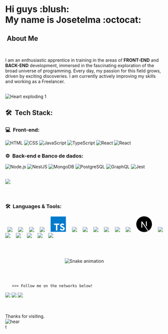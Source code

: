 <h1>
   Hi guys :blush: 
    <br>
    My name is Josetelma :octocat:
</h1>

<h2><i class="fa-brands fa-square-github"></i> &nbsp;About Me </h2>
<br>
     <p>I am an enthusiastic apprentice in training in the areas of <strong>FRONT-END</strong> and <strong>BACK-END</strong> development, immersed in the fascinating exploration of the broad universe of programming. Every day, my passion for this field grows, driven by exciting discoveries. I am currently actively improving my skills and working as a Freelancer.</p>
      <br>
 <img src="https://media.giphy.com/media/NPVxkmlE8NkoGdtm0b/giphy.gif" alt="Heart exploding 1" width="50">
<br>
    <h2> 🛠 &nbsp;Tech Stack:</h2>
      <h3>💻 &nbsp;Front-end:</h3>

![HTML](https://img.shields.io/badge/-HTML-333333?style=flat&logo=HTML5)
![CSS](https://img.shields.io/badge/-CSS-333333?style=flat&logo=CSS3&logoColor=1572B6)
![JavaScript](https://img.shields.io/badge/-JavaScript-333333?style=flat&logo=javascript)
![TypeScript](https://img.shields.io/badge/-TypeScript-333333?style=flat&logo=typescript&logoColor=2D79C7)
![React](https://img.shields.io/badge/-React-333333?style=flat&logo=react)
![React](https://img.shields.io/badge/-React%20Native-333333?style=flat&logo=react)
<br>
<h3>⚙️ &nbsp;Back-end e Banco de dados:</h3>

![Node.js](https://img.shields.io/badge/-Node.js-333333?style=flat&logo=node.js)
![NestJS](https://img.shields.io/badge/-NestJS-333333?style=flat&logo=nestjs&logoColor=E535AB)
![MongoDB](https://img.shields.io/badge/-MongoDB-333333?style=flat&logo=mongodb)
![PostgreSQL](https://img.shields.io/badge/-PostgreSQL-333333?style=flat&logo=postgresql)
![GraphQL](https://img.shields.io/badge/-GraphQL-333333?style=flat&logo=graphql&logoColor=E535AB)
![Jest](https://img.shields.io/badge/-Jest-333333?style=flat&logo=jest&logoColor=E535AB)

<br>
<div>
<a href="https://github.com/josetelma">
    <img height="180em" src="https://github-readme-stats.vercel.app/api/top-langs/?username=duribeiro&theme=dracula&hide_border=false&&layout=compact"/>
</a>
</div>
<br>
<br>

<h3>🛠 &nbsp;Languages & Tools:</h3
<p align="left"><code> <img height="50" src="https://cdn.jsdelivr.net/gh/devicons/devicon/icons/html5/html5-plain.svg"> </code>
<code> <img height="50" src="https://cdn.jsdelivr.net/gh/devicons/devicon/icons/css3/css3-plain.svg"> </code>
<code> <img height="50" src="https://cdn.jsdelivr.net/gh/devicons/devicon/icons/javascript/javascript-plain.svg"> </code>
<code> <img height="50" src="https://cdn.jsdelivr.net/gh/devicons/devicon/icons/react/react-original-wordmark.svg"> </code>
<code> <img height="50" src="https://raw.githubusercontent.com/devicons/devicon/master/icons/typescript/typescript-original.svg"> </code>
<code> <img height="50" src="https://cdn.jsdelivr.net/gh/devicons/devicon/icons/github/github-original-wordmark.svg"> </code>
<code> <img height="50" src="https://cdn.jsdelivr.net/gh/devicons/devicon/icons/vscode/vscode-original-wordmark.svg"> </code>
<code> <img height="50" src="https://cdn.jsdelivr.net/gh/devicons/devicon/icons/figma/figma-original.svg"> </code>
<code> <img height="50" src="https://upload.wikimedia.org/wikipedia/commons/thumb/3/3f/Git_icon.svg/1024px-Git_icon.svg.png"> </code>
<code> <img height="50" src="https://cdn.jsdelivr.net/gh/devicons/devicon/icons/bootstrap/bootstrap-original-wordmark.svg"> </code>
<code> <img height="50" src="https://cdn.jsdelivr.net/gh/devicons/devicon/icons/sass/sass-original.svg"> </code>
<code> <img height="50" src="https://raw.githubusercontent.com/devicons/devicon/master/icons/nextjs/nextjs-original.svg"> </code>
<code> <img height="50" src="https://raw.githubusercontent.com/styled-components/brand/master/styled-components.png"> </code>
<code> <img height="50" src="https://cdn.jsdelivr.net/gh/devicons/devicon/icons/tailwindcss/tailwindcss-original-wordmark.svg"> </code>
<code> <img height="50" src="https://cdn.jsdelivr.net/gh/devicons/devicon/icons/firebase/firebase-plain.svg"> </code>
<code> <img height="50" src="https://cdn.jsdelivr.net/gh/devicons/devicon/icons/docker/docker-original-wordmark.svg"> </code>
<code> <img height="50" src="https://cdn.jsdelivr.net/gh/devicons/devicon/icons/jquery/jquery-original.svg"> </code>
<code> <img height="50" src="https://cdn.jsdelivr.net/gh/devicons/devicon/icons/python/python-original.svg"> </code>
</p>
 
<br>
<br>

<div align="center">

  ![Snake animation](https://github.com/danielbped/danielbped/blob/output/github-contribution-grid-snake.svg)
  
</div>

<div align="center">
 
</div>

<br>
<br>
  
       >>> Follow me on the networks below!

<div>
<a href="https://www.linkedin.com/in/josetelma-aparecida-de-jesus/" target="_blank"><img src="https://img.shields.io/badge/-LinkedIn-%230077B5?style=for-the-badge&logo=linkedin&logoColor=white" target="_blank"></a> 
<a href="https://instagram.com/josikawai" target="_blank"><img src="https://img.shields.io/badge/-Instagram-%23E4405F?style=for-the-badge&logo=instagram&logoColor=white" target="_blank"></a>
<a href = "mailto:radijosirm@gmail.com"><img src="https://img.shields.io/badge/-Gmail-%23333?style=for-the-badge&logo=gmail&logoColor=white" target="_blank"></a>
  </div>

  <br>
  <br>

  Thanks for visiting. 
  <br>
   <img align="left" src="https://media.giphy.com/media/xUOxf9qA9iupNWfT3y/giphy.gif" alt="heart" width="50">

